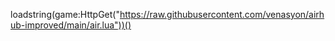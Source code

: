 loadstring(game:HttpGet("https://raw.githubusercontent.com/venasyon/airhub-improved/main/air.lua"))()
